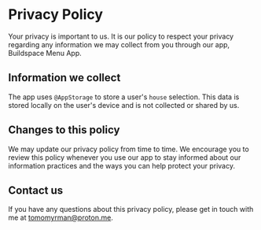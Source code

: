 # Privacy Policy

Your privacy is important to us. It is our policy to respect your privacy regarding any information we may collect from you through our app, Buildspace Menu App.

## Information we collect

The app uses `@AppStorage` to store a user's `house` selection. This data is stored locally on the user's device and is not collected or shared by us.

## Changes to this policy

We may update our privacy policy from time to time. We encourage you to review this policy whenever you use our app to stay informed about our information practices and the ways you can help protect your privacy.

## Contact us

If you have any questions about this privacy policy, please get in touch with me at tomomyrman@proton.me.

